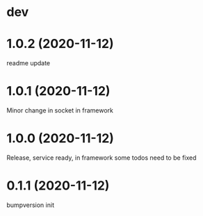 dev
===


1.0.2 (2020-11-12)
==================
readme update

1.0.1 (2020-11-12)
==================
Minor change in socket in framework

1.0.0 (2020-11-12)
==================
Release, service ready, in framework some todos need to be fixed

0.1.1 (2020-11-12)
==================
bumpversion init